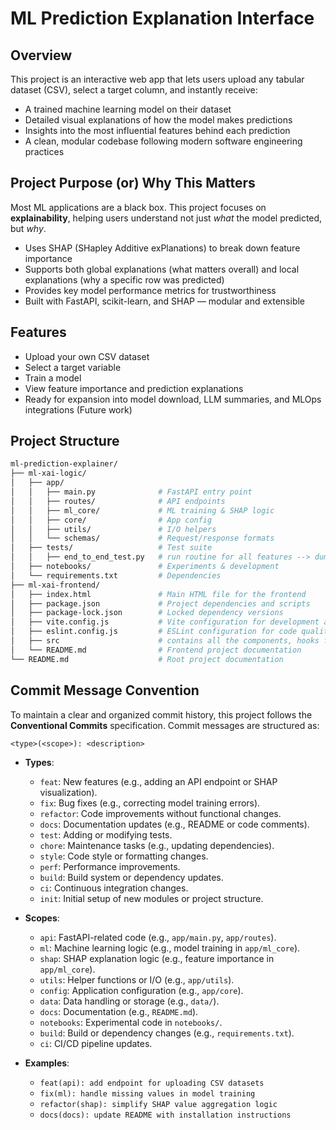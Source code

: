 # ML Prediction Explanation Interface

## Overview

This project is an interactive web app that lets users upload any tabular dataset (CSV), select a target column, and instantly receive:

- A trained machine learning model on their dataset
- Detailed visual explanations of how the model makes predictions
- Insights into the most influential features behind each prediction
- A clean, modular codebase following modern software engineering practices

## Project Purpose (or) Why This Matters

Most ML applications are a black box. This project focuses on **explainability**, helping users understand not just *what* the model predicted, but *why*.

- Uses SHAP (SHapley Additive exPlanations) to break down feature importance
- Supports both global explanations (what matters overall) and local explanations (why a specific row was predicted)
- Provides key model performance metrics for trustworthiness
- Built with FastAPI, scikit-learn, and SHAP — modular and extensible

## Features

- Upload your own CSV dataset
- Select a target variable
- Train a model
- View feature importance and prediction explanations
- Ready for expansion into model download, LLM summaries, and MLOps integrations (Future work)

## Project Structure

```bash
ml-prediction-explainer/
├── ml-xai-logic/
│   ├── app/
│   │   ├── main.py              # FastAPI entry point
│   │   ├── routes/              # API endpoints
│   │   ├── ml_core/             # ML training & SHAP logic
│   │   ├── core/                # App config
│   │   ├── utils/               # I/O helpers
│   │   └── schemas/             # Request/response formats
│   ├── tests/                   # Test suite
│   │   ├── end_to_end_test.py   # run routine for all features --> dump response
│   ├── notebooks/               # Experiments & development
│   └── requirements.txt         # Dependencies
├── ml-xai-frontend/
│   ├── index.html               # Main HTML file for the frontend
│   ├── package.json             # Project dependencies and scripts
│   ├── package-lock.json        # Locked dependency versions
│   ├── vite.config.js           # Vite configuration for development and build
│   ├── eslint.config.js         # ESLint configuration for code quality
│   ├── src                      # contains all the components, hooks for frontend
│   └── README.md                # Frontend project documentation
└── README.md                    # Root project documentation
```

## Commit Message Convention

To maintain a clear and organized commit history, this project follows the **Conventional Commits** specification. Commit messages are structured as:

```
<type>(<scope>): <description>
```

- **Types**:

  - `feat`: New features (e.g., adding an API endpoint or SHAP visualization).
  - `fix`: Bug fixes (e.g., correcting model training errors).
  - `refactor`: Code improvements without functional changes.
  - `docs`: Documentation updates (e.g., README or code comments).
  - `test`: Adding or modifying tests.
  - `chore`: Maintenance tasks (e.g., updating dependencies).
  - `style`: Code style or formatting changes.
  - `perf`: Performance improvements.
  - `build`: Build system or dependency updates.
  - `ci`: Continuous integration changes.
  - `init`: Initial setup of new modules or project structure.

- **Scopes**:

  - `api`: FastAPI-related code (e.g., `app/main.py`, `app/routes`).
  - `ml`: Machine learning logic (e.g., model training in `app/ml_core`).
  - `shap`: SHAP explanation logic (e.g., feature importance in `app/ml_core`).
  - `utils`: Helper functions or I/O (e.g., `app/utils`).
  - `config`: Application configuration (e.g., `app/core`).
  - `data`: Data handling or storage (e.g., `data/`).
  - `docs`: Documentation (e.g., `README.md`).
  - `notebooks`: Experimental code in `notebooks/`.
  - `build`: Build or dependency changes (e.g., `requirements.txt`).
  - `ci`: CI/CD pipeline updates.

- **Examples**:

  - `feat(api): add endpoint for uploading CSV datasets`
  - `fix(ml): handle missing values in model training`
  - `refactor(shap): simplify SHAP value aggregation logic`
  - `docs(docs): update README with installation instructions`
